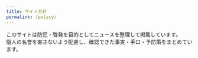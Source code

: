 ```yaml
---
title: サイト方針
permalink: /policy/
---
```


このサイトは防犯・啓発を目的としてニュースを整理して掲載しています。  
個人の名誉を害さないよう配慮し、確認できた事実・手口・予防策をまとめています。
